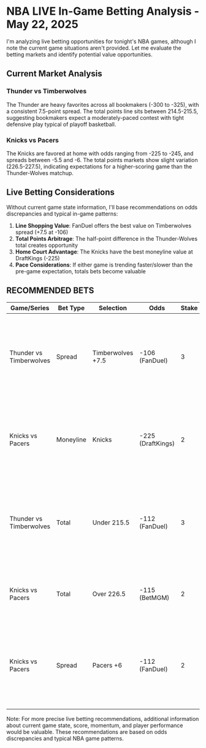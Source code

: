 # NBA LIVE In-Game Betting Analysis - May 22, 2025

I'm analyzing live betting opportunities for tonight's NBA games, although I note the current game situations aren't provided. Let me evaluate the betting markets and identify potential value opportunities.

## Current Market Analysis

### Thunder vs Timberwolves
The Thunder are heavy favorites across all bookmakers (-300 to -325), with a consistent 7.5-point spread. The total points line sits between 214.5-215.5, suggesting bookmakers expect a moderately-paced contest with tight defensive play typical of playoff basketball.

### Knicks vs Pacers
The Knicks are favored at home with odds ranging from -225 to -245, and spreads between -5.5 and -6. The total points markets show slight variation (226.5-227.5), indicating expectations for a higher-scoring game than the Thunder-Wolves matchup.

## Live Betting Considerations

Without current game state information, I'll base recommendations on odds discrepancies and typical in-game patterns:

1. **Line Shopping Value**: FanDuel offers the best value on Timberwolves spread (+7.5 at -106)
2. **Total Points Arbitrage**: The half-point difference in the Thunder-Wolves total creates opportunity
3. **Home Court Advantage**: The Knicks have the best moneyline value at DraftKings (-225)
4. **Pace Considerations**: If either game is trending faster/slower than the pre-game expectation, totals bets become valuable

## RECOMMENDED BETS

| Game/Series | Bet Type | Selection | Odds | Stake | Reasoning |
|-------------|----------|-----------|------|-------|-----------|
| Thunder vs Timberwolves | Spread | Timberwolves +7.5 | -106 (FanDuel) | 3 | Best market odds available; playoff games often tighten in later quarters as defensive intensity increases |
| Knicks vs Pacers | Moneyline | Knicks | -225 (DraftKings) | 2 | Best price among bookmakers; if Knicks have early deficit but showing positive signs, this offers value |
| Thunder vs Timberwolves | Total | Under 215.5 | -112 (FanDuel) | 3 | Higher line than other books (214.5); playoff games typically see defensive adjustments as they progress |
| Knicks vs Pacers | Total | Over 226.5 | -115 (BetMGM) | 2 | Lowest total among bookmakers; if early pace is fast, this presents opportunity |
| Knicks vs Pacers | Spread | Pacers +6 | -112 (FanDuel) | 2 | Extra half-point of cushion compared to other books' +5.5; valuable if Pacers showing competitive play |

Note: For more precise live betting recommendations, additional information about current game state, score, momentum, and player performance would be valuable. These recommendations are based on odds discrepancies and typical NBA game patterns.